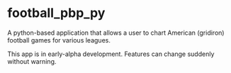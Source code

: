 # football_pbp_py
A python-based application that allows a user to chart American (gridiron) football games for various leagues.

This app is in early-alpha development. Features can change suddenly without warning.